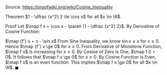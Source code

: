 # 

Source: https://proofwiki.org/wiki/Cosine_Inequality

Theorem
$1 - \dfrac {x^2} 2 \le \cos x$
for all $x \in \R$.


Proof
Let $\map f x = \cos x - \paren {1 - \dfrac {x^2} 2}$.
By Derivative of Cosine Function:

$\map {f'} x = x - \sin x$
From Sine Inequality, we know $\sin x \le x$ for $x \ge 0$.
Hence $\map {f'} x \ge 0$ for $x \ge 0$.
From Derivative of Monotone Function, $\map f x$ is increasing for $x \ge 0$.
By Cosine of Zero is One, $\map f 0 = 0$.
It follows that $\map f x \ge 0$ for $x \ge 0$.
By Cosine Function is Even, $\map f x$ is an even function.
This implies $\map f x \ge 0$ for all $x \in \R$.
$\blacksquare$





